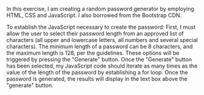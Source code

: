 In this exercise, I am creating a random password generator by employing HTML, CSS and JavaScript. I also borrowed from the Bootstrap CDN. 

To establish the JavaScript necessary to create the password: 
First, I must allow the user to select their password length from an approved list of characters (all upper and lowercase letters, all numbers and several special characters). The minimum length of a password can be 8 characters, and the maximum length is 128, per the guidelines. These options will be triggered by pressing the "Generate" button. 
Once the "Generate" button has been selected, my JavaScript code should iterate as many times as the value of the length of the password by establishing a for loop.
Once the password is generated, the results will display in the text box above the "generate" button. 